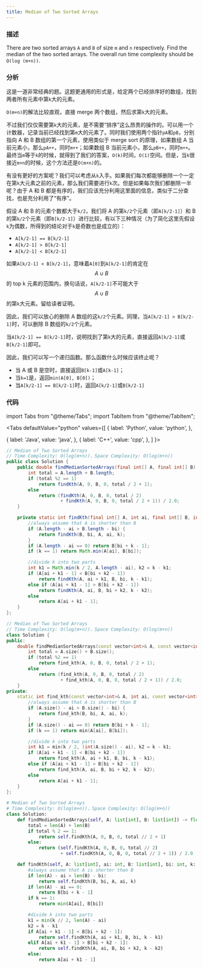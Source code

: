 ```yaml
---
title: Median of Two Sorted Arrays
---
```


### 描述

There are two sorted arrays `A` and `B` of size `m` and `n` respectively. Find the median of the two sorted arrays. The overall run time complexity should be `O(log (m+n))`.

### 分析

这是一道非常经典的题。这题更通用的形式是，给定两个已经排序好的数组，找到两者所有元素中第`k`大的元素。

`O(m+n)`的解法比较直观，直接 merge 两个数组，然后求第`k`大的元素。

不过我们仅仅需要第`k`大的元素，是不需要“排序”这么昂贵的操作的。可以用一个计数器，记录当前已经找到第`m`大的元素了。同时我们使用两个指针`pA`和`pB`，分别指向 A 和 B 数组的第一个元素，使用类似于 merge sort 的原理，如果数组 A 当前元素小，那么`pA++`，同时`m++`；如果数组 B 当前元素小，那么`pB++`，同时`m++`。最终当`m`等于`k`的时候，就得到了我们的答案，`O(k)`时间，`O(1)`空间。但是，当`k`很接近`m+n`的时候，这个方法还是`O(m+n)`的。

有没有更好的方案呢？我们可以考虑从`k`入手。如果我们每次都能够删除一个一定在第`k`大元素之前的元素，那么我们需要进行`k`次。但是如果每次我们都删除一半呢？由于 A 和 B 都是有序的，我们应该充分利用这里面的信息，类似于二分查找，也是充分利用了“有序”。

假设 A 和 B 的元素个数都大于`k/2`，我们将 A 的第`k/2`个元素（即`A[k/2-1]`）和 B 的第`k/2`个元素（即`B[k/2-1]`）进行比较，有以下三种情况（为了简化这里先假设`k`为偶数，所得到的结论对于`k`是奇数也是成立的）：

- `A[k/2-1] == B[k/2-1]`
- `A[k/2-1] > B[k/2-1]`
- `A[k/2-1] < B[k/2-1]`

如果`A[k/2-1] < B[k/2-1]`，意味着`A[0]`到`A[k/2-1]`的肯定在$$A \cup B$$的 top k 元素的范围内，换句话说，`A[k/2-1]`不可能大于$$A \cup B$$的第`k`大元素。留给读者证明。

因此，我们可以放心的删除 A 数组的这`k/2`个元素。同理，当`A[k/2-1] > B[k/2-1]`时，可以删除 B 数组的`k/2`个元素。

当`A[k/2-1] == B[k/2-1]`时，说明找到了第`k`大的元素，直接返回`A[k/2-1]`或`B[k/2-1]`即可。

因此，我们可以写一个递归函数。那么函数什么时候应该终止呢？

- 当 A 或 B 是空时，直接返回`B[k-1]`或`A[k-1]`；
- 当`k=1`是，返回`min(A[0], B[0])`；
- 当`A[k/2-1] == B[k/2-1]`时，返回`A[k/2-1]`或`B[k/2-1]`

### 代码

import Tabs from "@theme/Tabs";
import TabItem from "@theme/TabItem";

<Tabs
defaultValue="python"
values={[
{ label: 'Python', value: 'python', },

{ label: 'Java', value: 'java', },
{ label: 'C++', value: 'cpp', },
]
}>
<TabItem value="java">

```java
// Median of Two Sorted Arrays
// Time Complexity: O(log(m+n))，Space Complexity: O(log(m+n))
public class Solution {
    public double findMedianSortedArrays(final int[] A, final int[] B) {
        int total = A.length + B.length;
        if (total %2 == 1)
            return findKth(A, 0, B, 0, total / 2 + 1);
        else
            return (findKth(A, 0, B, 0, total / 2)
                    + findKth(A, 0, B, 0, total / 2 + 1)) / 2.0;
    }

    private static int findKth(final int[] A, int ai, final int[] B, int bi, int k) {
        //always assume that A is shorter than B
        if (A.length - ai > B.length - bi) {
            return findKth(B, bi, A, ai, k);
        }
        if (A.length - ai == 0) return B[bi + k - 1];
        if (k == 1) return Math.min(A[ai], B[bi]);

        //divide k into two parts
        int k1 = Math.min(k / 2, A.length - ai), k2 = k - k1;
        if (A[ai + k1 - 1] < B[bi + k2 - 1])
            return findKth(A, ai + k1, B, bi, k - k1);
        else if (A[ai + k1 - 1] > B[bi + k2 - 1])
            return findKth(A, ai, B, bi + k2, k - k2);
        else
            return A[ai + k1 - 1];
    }
};

```

</TabItem>
<TabItem value="cpp">

```cpp
// Median of Two Sorted Arrays
// Time Complexity: O(log(m+n))，Space Complexity: O(log(m+n))
class Solution {
public:
    double findMedianSortedArrays(const vector<int>& A, const vector<int>& B) {
        int total = A.size() + B.size();
        if (total %2 == 1)
            return find_kth(A, 0, B, 0, total / 2 + 1);
        else
            return (find_kth(A, 0, B, 0, total / 2)
                    + find_kth(A, 0, B, 0, total / 2 + 1)) / 2.0;
    }
private:
    static int find_kth(const vector<int>& A, int ai, const vector<int>& B, int bi, int k) {
        //always assume that A is shorter than B
        if (A.size() - ai > B.size() - bi) {
            return find_kth(B, bi, A, ai, k);
        }
        if (A.size() - ai == 0) return B[bi + k - 1];
        if (k == 1) return min(A[ai], B[bi]);

        //divide k into two parts
        int k1 = min(k / 2, (int)A.size() - ai), k2 = k - k1;
        if (A[ai + k1 - 1] < B[bi + k2 - 1])
            return find_kth(A, ai + k1, B, bi, k - k1);
        else if (A[ai + k1 - 1] > B[bi + k2 - 1])
            return find_kth(A, ai, B, bi + k2, k - k2);
        else
            return A[ai + k1 - 1];
    }
};
```

</TabItem>

<TabItem value="python">

```python
# Median of Two Sorted Arrays
# Time Complexity: O(log(m+n))，Space Complexity: O(log(m+n))
class Solution:
    def findMedianSortedArrays(self, A: list[int], B: list[int]) -> float:
        total = len(A) + len(B)
        if total % 2 == 1:
            return self.findKth(A, 0, B, 0, total // 2 + 1)
        else:
            return (self.findKth(A, 0, B, 0, total // 2)
                    + self.findKth(A, 0, B, 0, total // 2 + 1)) / 2.0

    def findKth(self, A: list[int], ai: int, B: list[int], bi: int, k: int) -> int:
        #always assume that A is shorter than B
        if len(A) - ai > len(B) - bi:
            return self.findKth(B, bi, A, ai, k)
        if len(A) - ai == 0:
            return B[bi + k - 1]
        if k == 1:
            return min(A[ai], B[bi])

        #divide k into two parts
        k1 = min(k // 2, len(A) - ai)
        k2 = k - k1
        if A[ai + k1 - 1] < B[bi + k2 - 1]:
            return self.findKth(A, ai + k1, B, bi, k - k1)
        elif A[ai + k1 - 1] > B[bi + k2 - 1]:
            return self.findKth(A, ai, B, bi + k2, k - k2)
        else:
            return A[ai + k1 - 1]
```

</TabItem>
</Tabs>
